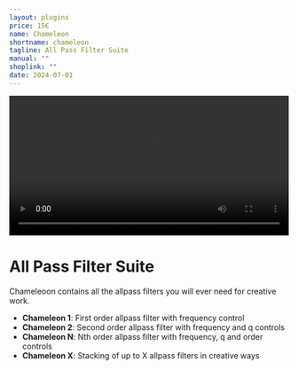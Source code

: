 ```yaml
---
layout: plugins
price: 15€
name: Chameleon
shortname: chameleon
tagline: All Pass Filter Suite
manual: ""
shoplink: ""
date: 2024-07-01
---
```


<center>
    <video autoplay loop width="100.0%">
        <source src="/assets/videos/chameleon_x_looping.mp4" type="video/mp4">
    </video>
</center>

# All Pass Filter Suite
Chameleoon contains all the  allpass filters you will ever need for creative work.

- **Chameleon 1**: First order allpass filter with frequency control
- **Chameleon 2**: Second order allpass filter with frequency and q controls
- **Chameleon N**: Nth order allpass filter with frequency, q and order controls
- **Chameleon X**: Stacking of up to X allpass filters in creative ways
